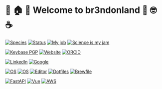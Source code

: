 # :tada: :house: :star2: Welcome to br3ndonland :muscle: :nerd_face: :coffee:

[![Species](https://img.shields.io/badge/Species-Homo_sapiens-success?logo=mailchimp&logoColor=white)](https://en.wikipedia.org/wiki/Homo_sapiens)
[![Status](https://img.shields.io/badge/Status-Stable-success?logo=gravatar&logoColor=white)](https://en.wikipedia.org/wiki/Life)
[![My job](https://img.shields.io/badge/My%20job-intelliatx-success?logo=microgenetics&logoColor=white)](https://www.intelliatx.com/crisprcas9/)
[![Science is my jam](https://img.shields.io/badge/My%20jam-science-critical?logo=electron&logoColor=white)](https://github.com/br3ndonland/R-proteomics-Nrf1)

[![Keybase PGP](https://img.shields.io/keybase/pgp/br3ndonland?logo=keybase&logoColor=white)](https://keybase.io/br3ndonland)
[![Website](https://img.shields.io/badge/Website-br3ndonland.github.io-informational?logo=jekyll&logoColor=white)](https://br3ndonland.github.io)
[![ORCID](https://img.shields.io/badge/ORCID-0000--0001--6615--8677-success?logo=orcid&logoColor=white)](https://orcid.org/0000-0001-6615-8677)

[![LinkedIn](https://img.shields.io/badge/LinkedIn-br3ndonland-informational?logo=linkedin&logoColor=white)](https://www.linkedin.com/in/br3ndonland/)
[![Google](https://img.shields.io/badge/Google-deleted-inactive?logo=google&logoColor=white)](https://github.com/tycrek/degoogle)

[![OS](https://img.shields.io/badge/OS-macOS-informational?logo=apple&logoColor=white)](https://en.wikipedia.org/wiki/MacOS)
[![OS](https://img.shields.io/badge/OS-Linux-informational?logo=linux&logoColor=white)](https://en.wikipedia.org/wiki/Linux)
[![Editor](https://img.shields.io/badge/Editor-VSCode-blue?logo=visual-studio-code&logoColor=white)](https://code.visualstudio.com/)
[![Dotfiles](https://img.shields.io/badge/Setup_-Dotfiles-blue?logo=when-i-work&logoColor=white)](https://github.com/br3ndonland/dotfiles)
[![Brewfile](https://img.shields.io/badge/Apps-Brewfile-blue?logo=ruby&logoColor=white)](https://github.com/br3ndonland/homebrew-brewfile)

[![FastAPI](https://img.shields.io/badge/Python_framework-FastAPI-teal?logo=python&logoColor=white)](https://fastapi.tiangolo.com/)
[![Vue](https://img.shields.io/badge/JavaScript_framework-Vue-success?logo=vue.js&logoColor=white)](https://vuejs.org/)
[![AWS](https://img.shields.io/badge/Learning-AWS-yellow?logo=amazon-aws&logoColor=white)](https://github.com/br3ndonland/awsdev)
